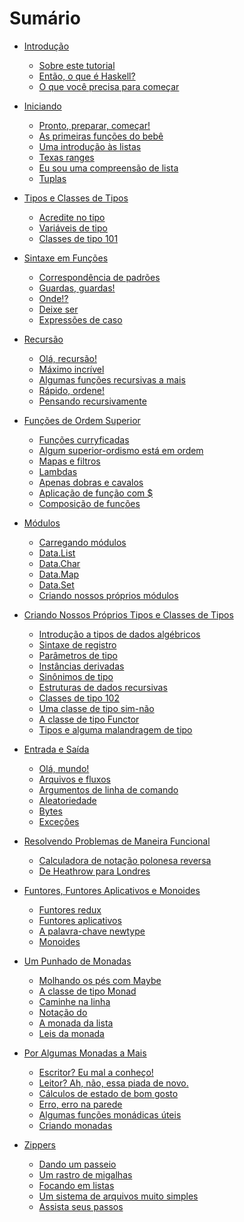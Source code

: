 # Sumário

- [Introdução](./ch01/chapter.md)
    - [Sobre este tutorial](./ch01/01-sobre.md)
    - [Então, o que é Haskell?](./ch01/02-o-que-e.md)
    - [O que você precisa para começar](./ch01/03-para-comecar.md)

- [Iniciando](./ch02/chapter.md)
    - [Pronto, preparar, começar!](./ch02/01-iniciar.md)
    - [As primeiras funções do bebê](./ch02/02-bebe.md)
    - [Uma introdução às listas](./ch02/03-listas.md)
    - [Texas ranges](./ch02/04-ranges.md)
    - [Eu sou uma compreensão de lista](./ch02/05-lists.md)
    - [Tuplas](./ch02/06-tuplas.md)

- [Tipos e Classes de Tipos](./ch03/chapter.md)
    - [Acredite no tipo]()
    - [Variáveis de tipo]()
    - [Classes de tipo 101]()

- [Sintaxe em Funções](./ch04/chapter.md)
  - [Correspondência de padrões]()
  - [Guardas, guardas!]()
  - [Onde!?]()
  - [Deixe ser]()
  - [Expressões de caso]()

- [Recursão](./ch05/chapter.md)
  - [Olá, recursão!]()
  - [Máximo incrível]()
  - [Algumas funções recursivas a mais]()
  - [Rápido, ordene!]()
  - [Pensando recursivamente]()

- [Funções de Ordem Superior](./ch06/chapter.md)
  - [Funções curryficadas]()
  - [Algum superior-ordismo está em ordem]()
  - [Mapas e filtros]()
  - [Lambdas]()
  - [Apenas dobras e cavalos]()
  - [Aplicação de função com $]()
  - [Composição de funções]()

- [Módulos](./ch07/chapter.md)
  - [Carregando módulos]()
  - [Data.List](./ch07/02-list.md)
  - [Data.Char]()
  - [Data.Map]()
  - [Data.Set]()
  - [Criando nossos próprios módulos]()

- [Criando Nossos Próprios Tipos e Classes de Tipos](./ch08/chapter.md)
  - [Introdução a tipos de dados algébricos]()
  - [Sintaxe de registro]()
  - [Parâmetros de tipo]()
  - [Instâncias derivadas]()
  - [Sinônimos de tipo]()
  - [Estruturas de dados recursivas]()
  - [Classes de tipo 102]()
  - [Uma classe de tipo sim-não]()
  - [A classe de tipo Functor]()
  - [Tipos e alguma malandragem de tipo]()

- [Entrada e Saída](./ch09/chapter.md)
  - [Olá, mundo!]()
  - [Arquivos e fluxos]()
  - [Argumentos de linha de comando]()
  - [Aleatoriedade]()
  - [Bytes]()
  - [Exceções]()

- [Resolvendo Problemas de Maneira Funcional](./ch10/chapter.md)
  - [Calculadora de notação polonesa reversa]()
  - [De Heathrow para Londres]()

- [Funtores, Funtores Aplicativos e Monoides](./ch11/chapter.md)
  - [Funtores redux]()
  - [Funtores aplicativos]()
  - [A palavra-chave newtype]()
  - [Monoides]()

- [Um Punhado de Monadas](./ch12/chapter.md)
  - [Molhando os pés com Maybe]()
  - [A classe de tipo Monad]()
  - [Caminhe na linha]()
  - [Notação do]()
  - [A monada da lista]()
  - [Leis da monada]()

- [Por Algumas Monadas a Mais](./ch13/chapter.md)
  - [Escritor? Eu mal a conheço!]()
  - [Leitor? Ah, não, essa piada de novo.]()
  - [Cálculos de estado de bom gosto]()
  - [Erro, erro na parede]()
  - [Algumas funções monádicas úteis]()
  - [Criando monadas]()

- [Zippers](./ch14/chapter.md)
  - [Dando um passeio]()
  - [Um rastro de migalhas]()
  - [Focando em listas]()
  - [Um sistema de arquivos muito simples]()
  - [Assista seus passos]()
